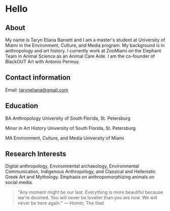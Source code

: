 # Hello

## About

My name is Taryn Eliana Barnett and I am a master's student at University of Miami in the Environment, Culture, and Media program. My background is in anthropology and art history. I currently work at ZooMiami on the Elephant Team in Animal Science as an Animal Care Aide. I am the co-founder of BlackOUT Art with Antonio Permuy.   

## Contact information
Email: [taryneliana@gmail.com](mailto:taryneliana@gmail.com)

## Education 
BA Anthropology University of South Florida, St. Petersburg 

Minor in Art History University of South Florida, St. Petersburg

MA Environment, Culture, and Media University of Miami 


## Research Interests  

Digital anthropology, Environmental archaeology, Environmental Communication, Indigenous Anthropology, and Classical and Hellenistic Greek Art and Mythology. Emphasis on anthropomorphizing animals on social media.     
> "Any moment might be our last. Everything is more beautiful because we're doomed. You will never be lovelier than you are now. We will never be here again.”
― Homer, The Iliad

